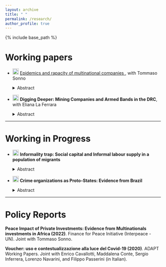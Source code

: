 ```yaml
---
layout: archive
title: " "
permalink: /research/
author_profile: true
---
```


{% include base_path %}

Working papers 
===========================


* <img width="20" alt="Screenshot 2022-11-22 at 16 40 38" src="https://user-images.githubusercontent.com/103354008/203371510-ce0ff46a-5f7a-43eb-bd71-821c8f1c7930.png"> <a href="https://davidezufacchi.github.io/Ebola_SonnoZufacchi.pdf"> Epidemics and rapacity of multinational companies  </a>, with Tommaso Sonno

  <details>
    <summary>Abstract</summary>
  <p>
    
   Do multinationals engage in rent-seeking behaviour in developing countries during crises? With a difference in discontinuity approach, we investigate   this question in the Liberian palm oil sector during the Ebola epidemic. We observe a sharp increase in deforestation, which produced a dramatic growth in newly planted palm oil trees and a 1428% increase in palm oil exports. We also show that the probability of forest fire – the fastest way to clear forests and start new production – increased by 125% in the same period. Overall, our results indicate that crises may propel rapacity behaviours by multinational companies thanks to a diversion of attention toward the emergency. 
  <p>
    
  Presented at: ETSG-Ghent, OPESS, UCL, Bologna, LEAP (Bocconi), Jamboree (UAB)
    <p>
    
  Press: <a href="https://blogs.lse.ac.uk/africaatlse/2022/03/18/how-multinationals-exploited-a-health-ebola-crisis-accelerate-deforestation-liberia-capitalism/"> Africa at LSE </a>

  

* <img width="20" alt="Screenshot 2022-11-22 at 16 40 38" src="https://user-images.githubusercontent.com/103354008/203371510-ce0ff46a-5f7a-43eb-bd71-821c8f1c7930.png"> **Digging Deeper: Mining Companies and Armed Bands in the DRC**, with Eliana La Ferrara

  <details>
    <summary>Abstract</summary>
    <p>
  
   We investigate the relationship between armed groups and large-scale mining firms in the Democratic Republic of Congo using geo-referenced data over 2000-2015. We start by showing that the pattern of links between armed bands and concession owners significantly departs from the random benchmark, even after accounting for geographic proximity. After observing a given owner-band pair in a concession, we are significantly more likely to find the same pair in a different concession, possibly far away. We next explore the nature of the interaction by focusing on the timing and on the type of violence exerted by armed groups, and by exploring how it varies with local population density. Our results are consistent with the interpretation that mining companies and armed bands engage in repeated interactions, where the latter help clear the territory from competing armed bands and destabilize the surrounding environment in a way that potentially allows to access cheaper labor.
    <p>
          
    Presented at: UCL, PIEP Conference (HKS)


- - - -

Working in Progress 
===========================

* <img width="20" alt="Screenshot 2022-11-22 at 16 40 38" src="https://user-images.githubusercontent.com/103354008/203371510-ce0ff46a-5f7a-43eb-bd71-821c8f1c7930.png"> **Informality trap: Social capital and Informal labour supply in a population of migrants**

  <details>
   <summary>Abstract</summary>
    <p>
  
    This paper investigates the relationship between social capital and informal labor supply in a population of migrants. One standard deviation increase in the measure of trust is associated with a 22% decrease in the probability of working informally. This relationship is justified by the idea of tax morale: the moral cost of supplying labor in the informal sector. Depending on whether the individual chooses to supply labor in the formal or the shadow sector at the time of arrival in the host country, decisions about the country-specific human capital accumulation of migrants differ. This process creates a market failure in the economy. Indeed, migrants with both low tax morale and productivity may experience informality traps, given that they have no incentives to accumulate human capital.
  

* <img width="20" alt="Screenshot 2022-11-22 at 16 40 38" src="https://user-images.githubusercontent.com/103354008/203371510-ce0ff46a-5f7a-43eb-bd71-821c8f1c7930.png">  **Crime organizations as Proto-States: Evidence from Brazil**

  <details>
   <summary>Abstract</summary>
    <p>
  
   This paper studies the relationship between organized crime, formal institutions, and economic growth. In particular, I focus on the spread of the most influential criminal organization in Brazil with two goals. First, determine if the organisation imposes a monopoly of violence, i.e., whether it imposes itself as a proto-state. Second, to explore the economic consequences of the organization's control of the territory. To do so, I combine a theoretical model of the internal structure of the criminal organisation with a reduced form analysis. To deal with the endogenous diffusion of the organization, I exploit a quasi-random variation in both the costs and benefits of controlling a municipality. I find that the crime organization behaves like a proto-state since controlled municipalities experience a transition towards a low-violence equilibrium. This regulatory behavior is efficient for the organization, being profit-maximizing. As for the economic outcomes, I find a small increase in the GDP of the controlled municipalities as well as some evidence of tax competition.
    <p>
      
    Presented at: UCL, Bologna , Lyon, IFS


- - - -

Policy Reports
===========================

**Peace Impact of Private Investments: Evidence from Multinationals investments in Africa (2022)**. Finance for Peace Initiative (Interpeace - UN). Joint with Tommaso Sonno.



**Voucher: uso e contestualizzazione alla luce del Covid-19 (2020)**. ADAPT Working Papers. Joint with Enrico Cavallotti, Maddalena Conte, Sergio Inferrera, Lorenzo Navarini, and Filippo Passerini (in Italian).

